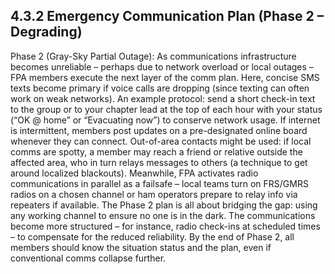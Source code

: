 ## 4.3.2 Emergency Communication Plan (Phase 2 – Degrading)

Phase 2 (Gray-Sky Partial Outage): As communications infrastructure becomes unreliable – perhaps due to network overload or local outages – FPA members execute the next layer of the comm plan. Here, concise SMS texts become primary if voice calls are dropping (since texting can often work on weak networks). An example protocol: send a short check-in text to the group or to your chapter lead at the top of each hour with your status (“OK @ home” or “Evacuating now”) to conserve network usage. If internet is intermittent, members post updates on a pre-designated online board whenever they can connect. Out-of-area contacts might be used: if local comms are spotty, a member may reach a friend or relative outside the affected area, who in turn relays messages to others (a technique to get around localized blackouts). Meanwhile, FPA activates radio communications in parallel as a failsafe – local teams turn on FRS/GMRS radios on a chosen channel or ham operators prepare to relay info via repeaters if available. The Phase 2 plan is all about bridging the gap: using any working channel to ensure no one is in the dark. The communications become more structured – for instance, radio check-ins at scheduled times – to compensate for the reduced reliability. By the end of Phase 2, all members should know the situation status and the plan, even if conventional comms collapse further.
